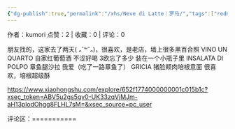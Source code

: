 ```yaml
---
{"dg-publish":true,"permalink":"/xhs/Neve di Latte｜罗马/","tags":["rednote","罗马"],"created":"2025-03-17T21:50:45.532+08:00","updated":"2025-03-17T21:54:31.947+08:00"}
---
```


作者：kumori
点赞：2   |   收藏：0   |   评论：0

朋友找的，这家去了两天( ᎔˘꒳˘᎔)，很喜欢，是老店，墙上很多黑百合照
VINO UN QUARTO 自家红葡萄酒 不涩好喝 3欧忘了多少 装在一个小瓶子里
INSALATA DI POLPO 章鱼腿沙拉 我爱（吃了一路章鱼了）
GRICIA 猪脸颊肉培根意面 很喜欢，培根超级酥

https://www.xiaohongshu.com/explore/652f1774000000001c015b1c?xsec_token=ABV5u2gs5qv0-UK33zqVjMJm-aH13plodOhgg8FLHL7sM=&xsec_source=pc_user

评论区：===========
